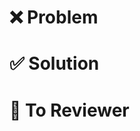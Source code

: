 # ❌ **Problem**
<!-- 기존 코드의 문제점과 개선이 필요한 이유를 구체적으로 설명해주세요. 가능하다면 성능, 가독성, 유지보수성 등 어떤 측면에서 문제가 있었는지 언급해주세요. -->

# ✅ **Solution**
<!-- 문제를 어떻게 해결했는지 설명해주세요. 코드 변경의 주요 내용과 개선된 결과(성능 향상, 버그 수정 등)를 포함해주세요. -->

# 📝 **To Reviewer**
<!-- 리뷰어가 검토 시 중점적으로 봐야 할 부분이나 결정 과정에서 고려해야 할 사항이 있다면 설명해주세요. -->